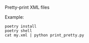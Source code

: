 Pretty-print XML files

Example:
```
poetry install
poetry shell
cat my.xml | python print_pretty.py
```
